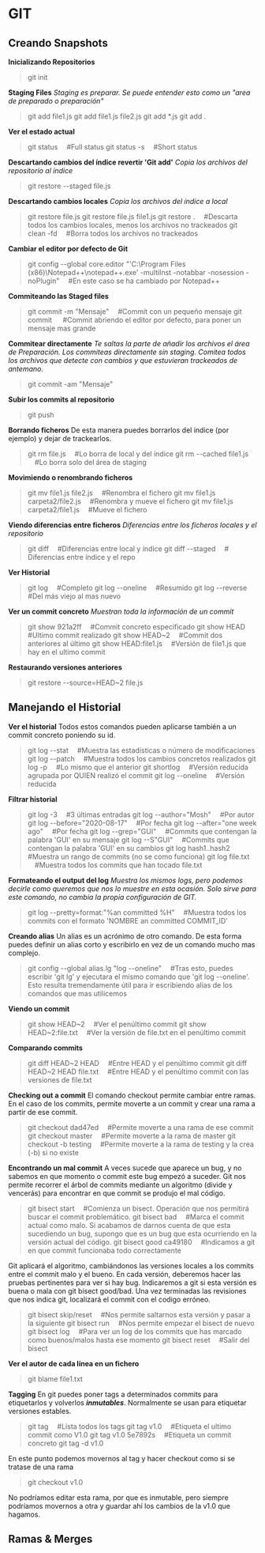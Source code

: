 # GIT

## Creando Snapshots
**Inicializando Repositorios**
>git init

**Staging Files**
*Staging es preparar. Se puede entender esto como un "area de preparado o preparación"*
>git add file1.js
>git add file1.js file2.js
>git add *.js
>git add .

**Ver el estado actual**
>git status &emsp;#Full status
>git status -s &emsp;#Short status

**Descartando cambios del índice revertir 'Git add'**
*Copia los archivos del repositorio al índice*
>git restore --staged file.js

**Descartando cambios locales**
*Copia los archivos del índice a local*
>git restore file.js
>git restore file.js file1.js
>git restore . &emsp;#Descarta todos los cambios locales, menos los archivos no trackeados
>git clean -fd &emsp;#Borra todos los archivos no trackeados

**Cambiar el editor por defecto de Git**
 >git config --global core.editor "'C:\Program Files (x86)\Notepad++\notepad++.exe' -multiInst -notabbar -nosession -noPlugin" &emsp;#En este caso se ha cambiado por Notepad++

**Commiteando las Staged files**
> git commit -m "Mensaje" &emsp;#Commit con un pequeño mensaje
> git commit &emsp; #Commit abriendo el editor por defecto, para poner un mensaje mas grande

**Commitear directamente**
*Te saltas la parte de añadir los archivos el área de Preparación. Los commiteas directamente sin staging. Comitea todos los archivos que detecte con cambios y que estuvieran trackeados de antemano.*
>git commit -am "Mensaje"

**Subir los commits al repositorio**
>git push

**Borrando ficheros**
De esta manera puedes borrarlos del indice (por ejemplo) y dejar de trackearlos.
>git rm file.js &emsp;#Lo borra de local y del índice
>git rm --cached file1.js &emsp;#Lo borra solo del área de staging

**Movimiendo o renombrando ficheros**
>git mv file1.js file2.js &emsp;#Renombra el fichero
>git mv file1.js carpeta2/file2.js &emsp;#Renombra y mueve el fichero
>git mv file1.js carpeta2/file1.js &emsp;#Mueve el fichero

**Viendo diferencias entre ficheros**
*Diferencias entre los ficheros locales y el repositorio*
>git diff &emsp;#Diferencias entre local y índice
>git diff --staged &emsp;# Diferencias entre índice y el repo

**Ver Historial**
>git log &emsp;#Completo
>git log --oneline &emsp;#Resumido
>git log --reverse &emsp;#Del más viejo al mas nuevo

**Ver un commit concreto**
*Muestran toda la información de un commit*
>git show 921a2ff &emsp;#Commit concreto especificado
>git show HEAD &emsp;#Ultimo commit realizado
>git show HEAD~2 &emsp;#Commit dos anteriores al último
>git show HEAD:file1.js &emsp;#Versión de file1.js que hay en el ultimo commit

**Restaurando versiones anteriores**
> git restore --source=HEAD~2 file.js


## Manejando el Historial
**Ver el historial**
Todos estos comandos pueden aplicarse también a un commit concreto poniendo su id.
> git log --stat &emsp;#Muestra las estadísticas o número de modificaciones
> git log --patch &emsp;#Muestra todos los cambios concretos realizados
>git log -p &emsp;#Lo mismo que el anterior
>git shortlog &emsp;#Versión reducida agrupada por QUIEN realizó el commit
>git log --oneline &emsp;#Versión reducida

**Filtrar historial**
>git log -3  &emsp;#3 últimas entradas
>git log --author="Mosh"  &emsp;#Por autor
>git log --before="2020-08-17"  &emsp;#Por fecha
>git log --after="one week ago"  &emsp;#Por fecha
>git log --grep="GUI"  &emsp;#Commits que contengan la palabra 'GUI' en su mensaje
>git log --S"GUI" &emsp;#Commits que contengan la palabra 'GUI' en su cambios
>git log hash1..hash2 &emsp;#Muestra un rango de commits (no se como funciona)
>git log file.txt &emsp;#Muestra todos los commits que han tocado file.txt


**Formateando el output del log**
*Muestra los mismos logs, pero podemos decirle como queremos que nos lo muestre en esta ocasión. Solo sirve para este comando, no cambia la propia configuración de GIT.*
> git log --pretty=format:"%an committed %H" &emsp;#Muestra todos los commits con el formato 'NOMBRE an committed COMMIT_ID'

**Creando alias**
Un alias es un acrónimo de otro comando. De esta forma puedes definir un alias corto y escribirlo en vez de un comando mucho mas complejo.
>git config --global alias.lg "log --oneline" &emsp;#Tras esto, puedes escribir 'git lg' y ejecutara el mismo comando que 'git log --oneline'. Esto resulta tremendamente útil para ir escribiendo alias de los comandos que mas utilicemos

**Viendo un commit**
>git show HEAD~2 &emsp;#Ver el penúltimo commit
>git show HEAD~2:file.txt &emsp;#Ver la versión de file.txt en el penúltimo commit

**Comparando commits**
>git diff HEAD~2 HEAD &emsp;#Entre HEAD y el penúltimo commit
>git diff HEAD~2 HEAD file.txt &emsp;#Entre HEAD y el penúltimo commit con las versiones de file.txt

**Checking out a commit**
El comando checkout permite cambiar entre ramas. En el caso de los commits, permite moverte a un commit y crear una rama a partir de ese commit.
>git checkout dad47ed &emsp;#Permite moverte a una rama de ese commit
>git checkout master &emsp;#Permite moverte a la rama de master
>git checkout -b testing &emsp;#Permite moverte a la rama de testing y la crea (-b) si no existe

**Encontrando un mal commit**
A veces sucede que aparece un bug, y no sabemos en que momento o commit este bug empezó a suceder. Git nos permite recorrer el árbol de commits mediante un algoritmo (divide y vencerás) para encontrar en que commit se produjo el mal código.
>git bisect start &emsp;#Comienza un bisect. Operación que nos permitirá buscar el commit problemático.
>git bisect bad &emsp;#Marca el commit actual como malo. Si acabamos de darnos cuenta de que esta sucediendo un bug, supongo que es un bug que esta ocurriendo en la versión actual del código.
>git bisect good ca49180 &emsp;#Indicamos a git en que commit funcionaba todo correctamente

Git aplicará el algoritmo, cambiándonos las versiones locales a los commits entre el commit malo y el bueno. En cada versión, deberemos hacer las pruebas pertinentes para ver si hay bug. Indicaremos a git si esta versión es buena o mala con git bisect good/bad. Una vez terminadas las revisiones que nos indica git, localizará el commit con el codigo erróneo.
>git bisect skip/reset &emsp;#Nos permite saltarnos esta versión y pasar a la siguiente
>git bisect run &emsp;#Nos permite empezar el bisect de nuevo
>git bisect log &emsp;#Para ver un log de los commits que has marcado como buenos/malos hasta ese momento
>git bisect reset &emsp;#Salir del bisect

**Ver el autor de cada línea en un fichero**
>git blame file1.txt

**Tagging**
En git puedes poner tags a determinados commits para etiquetarlos y volverlos ***inmutables***. Normalmente se usan para etiquetar versiones estables.
>git tag &emsp;#Lista todos los tags
>git tag v1.0 &emsp;#Etiqueta el ultimo commit como V1.0
>git tag v1.0 5e7892s &emsp;#Etiqueta un commit concreto
>git tag -d v1.0

En este punto podemos movernos al tag y hacer checkout como si se tratase de una rama
>git checkout v1.0

No podríamos editar esta rama, por que es inmutable, pero siempre podríamos movernos a otra y guardar ahí los cambios de la v1.0 que hagamos.

## Ramas & Merges
